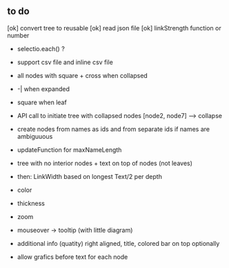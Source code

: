 ## to do
[ok] convert tree to reusable
[ok] read json file
[ok] linkStrength function or number
* selectio.each() ?
* support csv file and inline csv file
* all nodes with square + cross when collapsed
* -| when expanded
* square when leaf
* API call to initiate tree with collapsed nodes [node2, node7] --> collapse
* create nodes from names as ids and from separate ids if names are ambiguuous
* updateFunction for maxNameLength
* tree with no interior nodes + text on top of nodes (not leaves)
* then: LinkWidth based on longest Text/2 per depth

* color
* thickness
* zoom
* mouseover -> tooltip (with little diagram)
* additional info (quatity) right aligned, title, colored bar on top optionally
* allow grafics before text for each node
